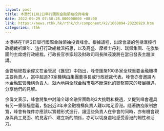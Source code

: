 ```yaml
---
layout: post
title: 本港於11月2日舉行國際金融領袖投資峰會
date: 2022-09-29 07:50:28.000000000 +08:00
link: https://news.rthk.hk/rthk/ch/component/k2/1668894-20220929.htm
categories: rthk
---
```


本港將在11月2日舉行國際金融領袖投資峰會。根據議程，出席會議的包括滙控行政總裁祈耀年、渣打行政總裁溫拓思，以及高盛、摩根士丹利、瑞銀集團、花旗集團的主席或行政總裁。行政長官李家超及財政司司長陳茂波將在當日發表主題演講。

金管局總裁余偉文在金管局《匯思》中指出，峰會匯聚100多家全球重要金融機構主要負責人，當中超過30家機構由集團董事長或行政總裁代表。峰會亦會邀請內地金融監管機構負責人，就內地與全球金融市場不斷深化的聯繫帶來的發展機遇，分享他們的見解。

余偉文表示，峰會將集中討論全球金融界面臨的3大挑戰和機遇，又提到峰會還具有另一重積極意義，指出近3年來金融機構負責人難以踏足香港。隨著防疫限制放寬，峰會有條件亦應該以實體形式進行，讓這些負責人在參會的同時，亦有機會親身與員工見面、約見客戶、建立新的關係，亦可以切身處地感受香港的韌性和活力。
